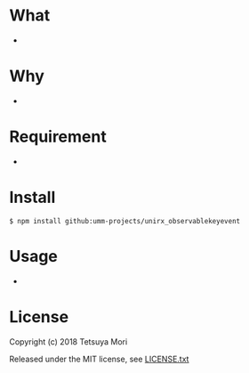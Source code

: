 # What

* 

# Why

* 

# Requirement

* 

# Install

```shell
$ npm install github:umm-projects/unirx_observablekeyevent
```

# Usage

* 

# License

Copyright (c) 2018 Tetsuya Mori

Released under the MIT license, see [LICENSE.txt](LICENSE.txt)

